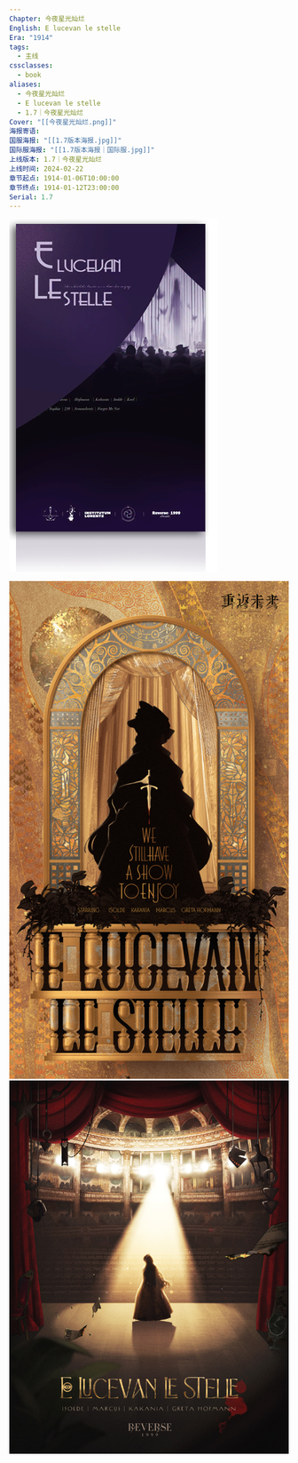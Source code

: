 ```yaml
---
Chapter: 今夜星光灿烂
English: E lucevan le stelle
Era: "1914"
tags:
  - 主线
cssclasses:
  - book
aliases:
  - 今夜星光灿烂
  - E lucevan le stelle
  - 1.7｜今夜星光灿烂
Cover: "[[今夜星光灿烂.png]]"
海报寄语: 
国服海报: "[[1.7版本海报.jpg]]"
国际服海报: "[[1.7版本海报｜国际服.jpg]]"
上线版本: 1.7｜今夜星光灿烂
上线时间: 2024-02-22
章节起点: 1914-01-06T10:00:00
章节终点: 1914-01-12T23:00:00
Serial: 1.7
---
```

![cover](assets/今夜星光灿烂｜E%20lucevan%20le%20stelle.assets/今夜星光灿烂.png)

![国服](assets/今夜星光灿烂｜E%20lucevan%20le%20stelle.assets/1.7版本海报.jpg) ![国际服](assets/今夜星光灿烂｜E%20lucevan%20le%20stelle.assets/1.7版本海报｜国际服.jpg)